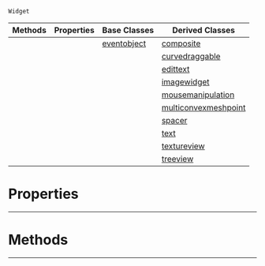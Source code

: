  `Widget`

|Methods|Properties|Base Classes|Derived Classes|
|---|---|---|---|
| | |[eventobject](https://github.com/zeroengineteam/ZeroDocs/blob/master/code_reference/class_reference/eventobject.markdown)|[composite](https://github.com/zeroengineteam/ZeroDocs/blob/master/code_reference/class_reference/composite.markdown)|
| | | |[curvedraggable](https://github.com/zeroengineteam/ZeroDocs/blob/master/code_reference/class_reference/curvedraggable.markdown)|
| | | |[edittext](https://github.com/zeroengineteam/ZeroDocs/blob/master/code_reference/class_reference/edittext.markdown)|
| | | |[imagewidget](https://github.com/zeroengineteam/ZeroDocs/blob/master/code_reference/class_reference/imagewidget.markdown)|
| | | |[mousemanipulation](https://github.com/zeroengineteam/ZeroDocs/blob/master/code_reference/class_reference/mousemanipulation.markdown)|
| | | |[multiconvexmeshpoint](https://github.com/zeroengineteam/ZeroDocs/blob/master/code_reference/class_reference/multiconvexmeshpoint.markdown)|
| | | |[spacer](https://github.com/zeroengineteam/ZeroDocs/blob/master/code_reference/class_reference/spacer.markdown)|
| | | |[text](https://github.com/zeroengineteam/ZeroDocs/blob/master/code_reference/class_reference/text.markdown)|
| | | |[textureview](https://github.com/zeroengineteam/ZeroDocs/blob/master/code_reference/class_reference/textureview.markdown)|
| | | |[treeview](https://github.com/zeroengineteam/ZeroDocs/blob/master/code_reference/class_reference/treeview.markdown)|


 #  Properties


---  
 #  Methods


---  
 

 
